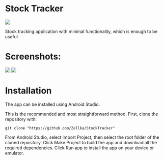 # Stock Tracker
![](https://github.com/Zellka/StockTracker/blob/master/images/icon.png)

Stock tracking application with minimal functionality, which is enough to be useful
# Screenshots:
![](https://github.com/Zellka/StockTracker/blob/master/images/1.png)
![](https://github.com/Zellka/StockTracker/blob/master/images/2.png)
# Installation
The app can be installed using Android Studio.

This is the recommended and most straightforward method. First, clone the repository with:
```
git clone "https://github.com/Zellka/StockTracker"
```
From Android Studio, select Import Project, then select the root folder of the cloned repository. Click Make Project to build the app and download all the required dependencies. Click Run app to install the app on your device or emulator.
